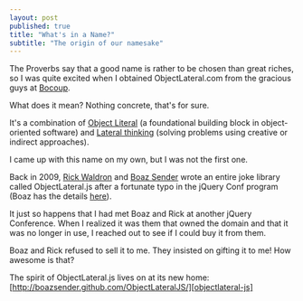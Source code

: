 ```yaml
---
layout: post
published: true
title: "What's in a Name?"
subtitle: "The origin of our namesake"
---
```


The Proverbs say that a good name is rather to be chosen than great riches, so I was quite excited when I obtained ObjectLateral.com from the gracious guys at [Bocoup][bocoup].

What does it mean? Nothing concrete, that's for sure.

It's a combination of [Object Literal][object-literal] (a foundational building block in object-oriented software) and [Lateral thinking][lateral-thinking] (solving problems using creative or indirect approaches).

I came up with this name on my own, but I was not the first one.

Back in 2009, [Rick Waldron][rwaldron] and [Boaz Sender][boazsender] wrote an entire joke library called ObjectLateral.js after a fortunate typo in the jQuery Conf program (Boaz has the details [here][bocoup-ol-blog]).

It just so happens that I had met Boaz and Rick at another jQuery Conference. When I realized it was them that owned the domain and that it was no longer in use, I reached out to see if I could buy it from them.

Boaz and Rick refused to sell it to me. They insisted on gifting it to me! How awesome is that?

The spirit of ObjectLateral.js lives on at its new home: [http://boazsender.github.com/ObjectLateralJS/][objectlateral-js]

[bocoup]:http://bocoup.com
[object-literal]:http://en.wikipedia.org/wiki/Object_literal
[lateral-thinking]:http://en.wikipedia.org/wiki/Lateral_thinking
[bocoup-ol-blog]:http://weblog.bocoup.com/object-lateral-js/
[boazsender]:http://twitter.com/boazsender
[rwaldron]:http://twitter.com/rwaldron
[objectlateral-js]:http://boazsender.github.com/ObjectLateralJS/

